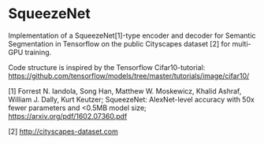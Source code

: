 # SqueezeNet
Implementation of a SqueezeNet[1]-type encoder and decoder for Semantic Segmentation in Tensorflow on the public Cityscapes dataset [2] for multi-GPU training.

Code structure is inspired by the Tensorflow Cifar10-tutorial:
https://github.com/tensorflow/models/tree/master/tutorials/image/cifar10/

[1] Forrest N. Iandola, Song Han, Matthew W. Moskewicz, Khalid Ashraf, William J. Dally, Kurt Keutzer; SqueezeNet: AlexNet-level accuracy with 50x fewer parameters and <0.5MB model size; https://arxiv.org/pdf/1602.07360.pdf

[2] http://cityscapes-dataset.com
